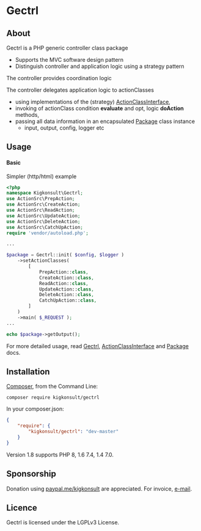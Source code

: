 [comment]: # (This file is part of Gectrl, PHP Genereric controller. Copyright 2021 Kjell-Inge Gustafsson, kigkonsult, All rights reserved, licence LGPLv3)

# Gectrl

## About

Gectrl is a PHP generic controller class package

* Supports the MVC software design pattern
* Distinguish controller and application logic using a strategy pattern
  
The controller provides coordination logic

The controller delegates application logic to actionClasses

* using implementations of the (strategy) [ActionClassInterface],
* invoking of actionClass condition **evaluate** and opt, logic **doAction** methods,
* passing all data information in an encapsulated [Package] class instance
  * input, output, config, logger etc


## Usage

#### Basic

Simpler (http/html) example

``` php
<?php
namespace Kigkonsult\Gectrl;
use ActionSrc\PrepAction;
use ActionSrc\CreateAction;
use ActionSrc\ReadAction;
use ActionSrc\UpdateAction;
use ActionSrc\DeleteAction;
use ActionSrc\CatchUpAction;
require 'vendor/autoload.php';

...

$package = Gectrl::init( $config, $logger )
    ->setActionClasses(
        [
            PrepAction::class,
            CreateAction::class,
            ReadAction::class,
            UpdateAction::class,
            DeleteAction::class,
            CatchUpAction::class,
        ]
    )
    ->main( $_REQUEST );
...

echo $package->getOutput();
```

For more detailed usage, read [Gectrl], [ActionClassInterface] and [Package] docs. 

## Installation

[Composer], from the Command Line:

```
composer require kigkonsult/gectrl
```

In your composer.json:

``` json
{
    "require": {
        "kigkonsult/gectrl": "dev-master"
    }
}
```

Version 1.8 supports PHP 8, 1.6 7.4, 1.4 7.0.

## Sponsorship
Donation using [paypal.me/kigkonsult] are appreciated.
For invoice, [e-mail]</a>.

## Licence

Gectrl is licensed under the LGPLv3 License.

[ActionClassInterface]:docs/ActionClassInterface.md
[Composer]:https://getcomposer.org/
[e-mail]:mailto:ical@kigkonsult.se
[Gectrl]:docs/Gectrl.md
[paypal.me/kigkonsult]:https://paypal.me/kigkonsult
[Package]:docs/Package.md
